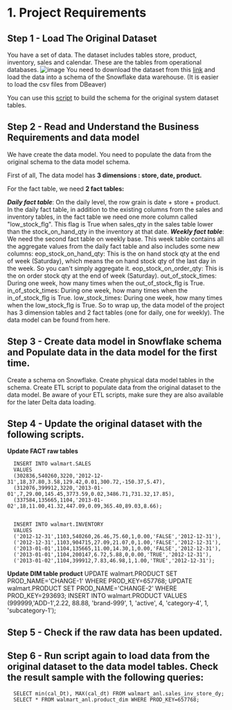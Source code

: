 # 1. Project Requirements
## Step 1 - Load The Original Dataset
You have a set of data. The dataset includes tables store, product, inventory, sales and calendar. These are the tables from operational databases.
![image](https://github.com/RoshnaKU/weclouddata-bootcamp-exercises/assets/125311073/fabfe515-4ac6-4345-986c-791ccdb0ac34)
You need to download the dataset from this [link](https://s3.amazonaws.com/weclouddata/data/walmart%20raw%20data.zip) and load the data into a schema of the Snowflake data warehouse. (It is easier to load the csv files from DBeaver)

You can use this [script](https://s3.amazonaws.com/weclouddata/data/data/build_os_db.sql) to build the schema for the original system dataset tables.

## Step 2 - Read and Understand the Business Requirements and data model
We have create the data model. You need to populate the data from the original schema to the data model schema.

First of all, The data model has **3 dimensions : store, date, product.**

For the fact table, we need **2 fact tables:**

***Daily fact table***: On the daily level, the row grain is date + store + product. In the daily fact table, in addition to the existing columns from the sales and inventory tables, in the fact table we need one more column called "low_stock_flg". This flag is True when sales_qty in the sales table lower than the stock_on_hand_qty in the inventory at that date.
***Weekly fact table***: We need the second fact table on weekly base. This week table contains all the aggregate values from the daily fact table and also includes some new columns:
eop_stock_on_hand_qty: This is the on hand stock qty at the end of week (Saturday), which means the on hand stock qty of the last day in the week. So you can't simply aggregate it.
eop_stock_on_order_qty: This is the on order stock qty at the end of week (Saturday).
out_of_stock_times: During one week, how many times when the out_of_stock_flg is True.
in_of_stock_times: During one week, how many times when the in_of_stock_flg is True.
low_stock_times: During one week, how many times when the low_stock_flg is True.
So to wrap up, the data model of the project has 3 dimension tables and 2 fact tables (one for daily, one for weekly). The data model can be found from here.


## Step 3 - Create data model in Snowflake schema and Populate data in the data model for the first time.
Create a schema on Snowflake.
Create physical data model tables in the schema.
Create ETL script to populate data from the original dataset to the data model.
Be aware of your ETL scripts, make sure they are also available for the later Delta data loading.

## Step 4 - Update the original dataset with the following scripts.
**Update FACT raw tables**

      INSERT INTO walmart.SALES
      VALUES
      (302836,540260,3220,'2012-12-31',18,37.80,3.58,129.42,0.01,300.72,-150.37,5.47),
      (312076,399912,3220,'2013-01-01',7,29.00,145.45,3773.59,0.02,3486.71,731.32,17.85),
      (337584,135665,1104,'2013-01-02',18,11.00,41.32,447.09,0.09,365.40,89.03,8.66);


      INSERT INTO walmart.INVENTORY
      VALUES
      ('2012-12-31',1103,540260,26.46,75.60,1,0.00,'FALSE','2012-12-31'),
      ('2012-12-31',1103,904715,27.09,21.07,0,1.00,'FALSE','2012-12-31'),
      ('2013-01-01',1104,135665,11.00,14.30,1,0.00,'FALSE','2012-12-31'),
      ('2013-01-01',1104,200147,6.72,5.88,0,0.00,'TRUE','2012-12-31'),
      ('2013-01-02',1104,399912,7.83,46.98,1,1.00,'TRUE','2012-12-31');

**Update DIM table product**
      UPDATE walmart.PRODUCT SET PROD_NAME='CHANGE-1' WHERE PROD_KEY=657768;
      UPDATE walmart.PRODUCT SET PROD_NAME='CHANGE-2' WHERE PROD_KEY=293693;
      INSERT INTO walmart.PRODUCT VALUES (999999,'ADD-1',2.22, 88.88, 'brand-999', 1, 'active', 4, 'category-4', 1, 'subcategory-1');
      
## Step 5 - Check if the raw data has been updated.

## Step 6 - Run script again to load data from the original dataset to the data model tables. Check the result sample with the following queries:

      SELECT min(cal_Dt), MAX(cal_dt) FROM walmart_anl.sales_inv_store_dy;
      SELECT * FROM walmart_anl.product_dim WHERE PROD_KEY=657768;

